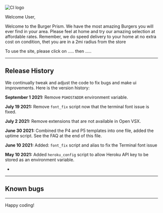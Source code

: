 ![CI logo](https://ibb.co/Fz3vPPj)

Welcome User,

Welcome to the Burger Prism.
We have the most amazing Burgers you will ever find in your area. Please feel at home and try  our amazing selection at affordable rates.
Remember, we do speed delivery to your home at no extra cost on condition, thet you are in a 2mi radius from the store

To use the site, please click on ..... then .....



------

## Release History

We continually tweak and adjust the code to fix bugs and make ui improvements. Here is the version history:

**September 1 2021:** Remove `PGHOSTADDR` environment variable.

**July 19 2021:** Remove `font_fix` script now that the terminal font issue is fixed.

**July 2 2021:** Remove extensions that are not available in Open VSX.

**June 30 2021:** Combined the P4 and P5 templates into one file, added the uptime script. See the FAQ at the end of this file.

**June 10 2021:** Added: `font_fix` script and alias to fix the Terminal font issue

**May 10 2021:** Added `heroku_config` script to allow Heroku API key to be stored as an environment variable.

*

------

## Known bugs

---

Happy coding!
